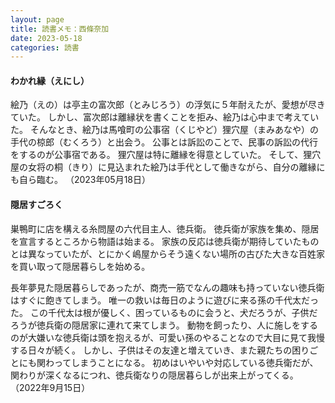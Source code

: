 ```yaml
---
layout: page
title: 読書メモ：西條奈加
date: 2023-05-18
categories: 読書
---
```

#### わかれ縁（えにし）

絵乃（えの）は亭主の富次郎（とみじろう）の浮気に５年耐えたが、愛想が尽きていた。
しかし、富次郎は離縁状を書くことを拒み、絵乃は心中まで考えていた。
そんなとき、絵乃は馬喰町の公事宿（くじやど）狸穴屋（まみあなや）の手代の椋郎（むくろう）と出会う。
公事とは訴訟のことで、民事の訴訟の代行をするのが公事宿である。
狸穴屋は特に離縁を得意としていた。
そして、狸穴屋の女将の桐（きり）に見込まれた絵乃は手代として働きながら、自分の離縁にも自ら臨む。
（2023年05月18日）

#### 隠居すごろく

巣鴨町に店を構える糸問屋の六代目主人、徳兵衛。
徳兵衛が家族を集め、隠居を宣言するところから物語は始まる。
家族の反応は徳兵衛が期待していたものとは異なっていたが、とにかく嶋屋からそう遠くない場所の古びた大きな百姓家を買い取って隠居暮らしを始める。

長年夢見た隠居暮らしであったが、商売一筋でなんの趣味も持っていない徳兵衛はすぐに飽きてしまう。
唯一の救いは毎日のように遊びに来る孫の千代太だった。
この千代太は根が優しく、困っているものに会うと、犬だろうが、子供だろうが徳兵衛の隠居家に連れて来てしまう。
動物を飼ったり、人に施しをするのが大嫌いな徳兵衛は頭を抱えるが、可愛い孫のやることなので大目に見て我慢する日々が続く。
しかし、子供はその友達と増えていき、また親たちの困りごとにも関わってしまうことになる。
初めはいやいや対応している徳兵衛だが、関わりが深くなるにつれ、徳兵衛なりの隠居暮らしが出来上がってくる。
（2022年9月15日）
